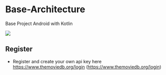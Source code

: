 # Base-Architecture
Base Project Android with Kotlin

![](../screenshoot/1.png)

## Register
* Register and create your own api key here https://www.themoviedb.org/login (https://www.themoviedb.org/login)